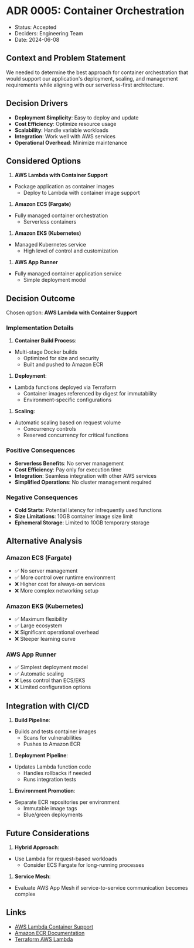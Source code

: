 # ADR 0005: Container Orchestration

- Status: Accepted
- Deciders: Engineering Team
- Date: 2024-06-08

## Context and Problem Statement

We needed to determine the best approach for container orchestration that would support our application's deployment,
scaling, and management requirements while aligning with our serverless-first architecture.

## Decision Drivers

- **Deployment Simplicity**: Easy to deploy and update
- **Cost Efficiency**: Optimize resource usage
- **Scalability**: Handle variable workloads
- **Integration**: Work well with AWS services
- **Operational Overhead**: Minimize maintenance

## Considered Options

1. **AWS Lambda with Container Support**

- Package application as container images
  - Deploy to Lambda with container image support

1. **Amazon ECS (Fargate)**

- Fully managed container orchestration
  - Serverless containers

1. **Amazon EKS (Kubernetes)**

- Managed Kubernetes service
  - High level of control and customization

1. **AWS App Runner**

- Fully managed container application service
  - Simple deployment model

## Decision Outcome

Chosen option: **AWS Lambda with Container Support**

### Implementation Details

1. **Container Build Process**:

- Multi-stage Docker builds
  - Optimized for size and security
  - Built and pushed to Amazon ECR

1. **Deployment**:

- Lambda functions deployed via Terraform
  - Container images referenced by digest for immutability
  - Environment-specific configurations

1. **Scaling**:

- Automatic scaling based on request volume
  - Concurrency controls
  - Reserved concurrency for critical functions

### Positive Consequences

- **Serverless Benefits**: No server management
- **Cost Efficiency**: Pay only for execution time
- **Integration**: Seamless integration with other AWS services
- **Simplified Operations**: No cluster management required

### Negative Consequences

- **Cold Starts**: Potential latency for infrequently used functions
- **Size Limitations**: 10GB container image size limit
- **Ephemeral Storage**: Limited to 10GB temporary storage

## Alternative Analysis

### Amazon ECS (Fargate)

- ✅ No server management
- ✅ More control over runtime environment
- ❌ Higher cost for always-on services
- ❌ More complex networking setup

### Amazon EKS (Kubernetes)

- ✅ Maximum flexibility
- ✅ Large ecosystem
- ❌ Significant operational overhead
- ❌ Steeper learning curve

### AWS App Runner

- ✅ Simplest deployment model
- ✅ Automatic scaling
- ❌ Less control than ECS/EKS
- ❌ Limited configuration options

## Integration with CI/CD

1. **Build Pipeline**:

- Builds and tests container images
  - Scans for vulnerabilities
  - Pushes to Amazon ECR

1. **Deployment Pipeline**:

- Updates Lambda function code
  - Handles rollbacks if needed
  - Runs integration tests

1. **Environment Promotion**:

- Separate ECR repositories per environment
  - Immutable image tags
  - Blue/green deployments

## Future Considerations

1. **Hybrid Approach**:

- Use Lambda for request-based workloads
  - Consider ECS Fargate for long-running processes

1. **Service Mesh**:

- Evaluate AWS App Mesh if service-to-service communication becomes complex

## Links

- [AWS Lambda Container Support](https://docs.aws.amazon.com/lambda/latest/dg/images-create.html)
- [Amazon ECR Documentation](https://docs.aws.amazon.com/AmazonECR/)
- [Terraform AWS Lambda](https://registry.terraform.io/providers/hashicorp/aws/latest/docs/resources/lambda_function)
